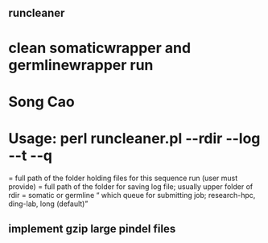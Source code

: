 ## runcleaner

# clean somaticwrapper and germlinewrapper run
# Song Cao #

# Usage: perl runcleaner.pl  --rdir --log --t --q 


<rdir> = full path of the folder holding files for this sequence run (user must provide)
<log> = full path of the folder for saving log file; usually upper folder of rdir
<type> = somatic or germline
<q> which queue for submitting job; research-hpc, ding-lab, long (default)

## implement gzip large pindel files ##


